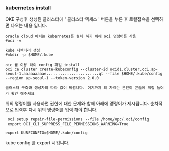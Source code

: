 ﻿### kubernetes install

OKE 구성후 생성된 클러스터에 ' 클러스터 엑세스 ' 버튼을 누른 후 로컬접속을 선택하면 나오는 내용 입니다. 

```
oracle cloud 에서는 kubernetes를 설치 하기 위해 oci 명령어를 사용
#oci -v
```
```
kube 디렉터리 생성
#mkdir -p $HOME/.kube
```
```
oic 를 이용 하여 config 파일 install
oci ce cluster create-kubeconfig --cluster-id ocid1.cluster.oc1.ap-seoul-1.aaaaaaaaae.......................qt --file $HOME/.kube/config --region ap-seoul-1 --token-version 2.0.0 

클러스터 구축과 생성자의 따라 값이 바뀜니다. 여기까지 의 차례는 본인이 콘솔에 직접 들어가 확인 해주세요
```

위의 명령어를 사용하면 권한에 대한 문제와 함께 아래에 명령어가 제시됩니다.
순차적으로 입력후 다시 위의 명령어를 입력 해야 합니다.
```
 oci setup repair-file-permissions --file /home/opc/.oci/config
 export OCI_CLI_SUPPRESS_FILE_PERMISSIONS_WARNING=True
```
```
export KUBECONFIG=$HOME/.kube/config
```
kube config 를 export 시킵니다.


